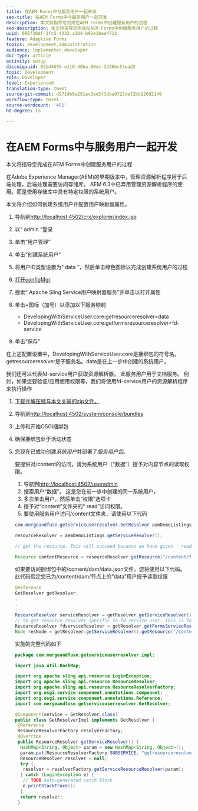 ```yaml
---
title: 在AEM Forms中与服务用户一起开发
seo-title: 在AEM Forms中与服务用户一起开发
description: 本文将指导您完成在AEM Forms中创建服务用户的过程
seo-description: 本文将指导您完成在AEM Forms中创建服务用户的过程
uuid: 996f30df-3fc5-4232-a104-b92e1bee4713
feature: Adaptive Forms
topics: development,administration
audience: implementer,developer
doc-type: article
activity: setup
discoiquuid: 65bd4695-e110-48ba-80ec-2d36bc53ead2
topic: Development
role: Developer
level: Experienced
translation-type: tm+mt
source-git-commit: d9714b9a291ec3ee5f3dba9723de72bb120d2149
workflow-type: tm+mt
source-wordcount: '451'
ht-degree: 1%

---
```



# 在AEM Forms中与服务用户一起开发

本文将指导您完成在AEM Forms中创建服务用户的过程

在Adobe Experience Manager(AEM)的早期版本中，管理资源解析程序用于后端处理，后端处理需要访问存储库。 AEM 6.3中已弃用管理资源解析程序的使用。而是使用存储库中具有特定权限的系统用户。

本文将介绍如何创建系统用户并配置用户映射器属性。

1. 导航到[http://localhost:4502/crx/explorer/index.jsp](http://localhost:4502/crx/explorer/index.jsp)
1. 以“ admin ”登录
1. 单击“用户管理”
1. 单击“创建系统用户”
1. 将用户ID类型设置为“ data ”，然后单击绿色图标以完成创建系统用户的过程
1. [打开configMgr](http://localhost:4502/system/console/configMgr)
1. 搜索“ Apache Sling Service用户映射器服务”并单击以打开属性
1. 单击&#x200B;*+*&#x200B;图标（加号）以添加以下服务映射

   * DevelopingWithServiceUser.core:getresourceresolver=data
   * DevelopingWithServiceUser.core:getformsresourceresolver=fd-service

1. 单击“保存”

在上述配置设置中，DevelopingWithServiceUser.core是捆绑包的符号名。 getresourceresolver是子服务名。data是在上一步中创建的系统用户。

我们还可以代表fd-service用户获取资源解析器。 此服务用户用于文档服务。 例如，如果您要验证/应用使用权限等，我们将使用fd-service用户的资源解析程序来执行操作

1. [下载并解压缩与本文关联的zip文件。](assets/developingwithserviceuser.zip)
1. 导航到[http://localhost:4502/system/console/bundles](http://localhost:4502/system/console/bundles)
1. 上传和开始OSGi捆绑包
1. 确保捆绑包处于活动状态
1. 您现在已成功创建&#x200B;*系统用户*&#x200B;并部署了&#x200B;*服务用户包*。

   要提供对/content的访问，请为系统用户（“数据”）授予对内容节点的读取权限。

   1. 导航到[http://localhost:4502/useradmin](http://localhost:4502/useradmin)
   1. 搜索用户“数据”。 这是您在前一步中创建的同一系统用户。
   1. 多次单击用户，然后单击“权限”选项卡
   1. 授予对“content”文件夹的“ read”访问权限。
   1. 要使用服务用户访问/content文件夹，请使用以下代码

   ```java
   com.mergeandfuse.getserviceuserresolver.GetResolver aemDemoListings = sling.getService(com.mergeandfuse.getserviceuserresolver.GetResolver.class);
   
   resourceResolver = aemDemoListings.getServiceResolver();
   
   // get the resource. This will succeed because we have given ' read ' access to the content node
   
   Resource contentResource = resourceResolver.getResource("/content/forms/af/sandbox/abc.pdf");
   ```

   如果要访问捆绑包中的/content/dam/data.json文件，您将使用以下代码。 此代码假定您已为/content/dam/节点上的“data”用户授予读取权限

   ```java
   @Reference
   GetResolver getResolver;
   .
   .
   .
   ResourceResolver serviceResolver = getResolver.getServiceResolver();
   // to get resource resolver specific to fd-service user. This is for Document Services
   ResourceResolver fdserviceResolver = getResolver.getFormsServiceResolver();
   Node resNode = getResolver.getServiceResolver().getResource("/content/dam/data.json").adaptTo(Node.class);
   ```

   实施的完整代码如下

   ```java
   package com.mergeandfuse.getserviceuserresolver.impl;
   
   import java.util.HashMap;
   
   import org.apache.sling.api.resource.LoginException;
   import org.apache.sling.api.resource.ResourceResolver;
   import org.apache.sling.api.resource.ResourceResolverFactory;
   import org.osgi.service.component.annotations.Component;
   import org.osgi.service.component.annotations.Reference;
   import com.mergeandfuse.getserviceuserresolver.GetResolver;
   
   @Component(service = GetResolver.class)
   public class GetResolverImpl implements GetResolver {
    @Reference
    ResourceResolverFactory resolverFactory;
    @Override
    public ResourceResolver getServiceResolver() {
     HashMap<String, Object> param = new HashMap<String, Object>();
     param.put(ResourceResolverFactory.SUBSERVICE, "getresourceresolver");
     ResourceResolver resolver = null;
     try {
      resolver = resolverFactory.getServiceResourceResolver(param);
     } catch (LoginException e) {
      // TODO Auto-generated catch block
      e.printStackTrace();
     }
     return resolver;
    }
   ```

